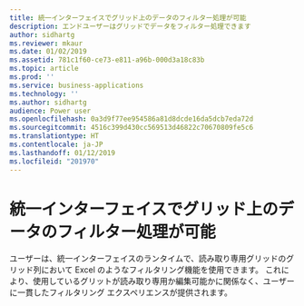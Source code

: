 ```yaml
---
title: 統一インターフェイスでグリッド上のデータのフィルター処理が可能
description: エンドユーザーはグリッドでデータをフィルター処理できます
author: sidhartg
ms.reviewer: mkaur
ms.date: 01/02/2019
ms.assetid: 781c1f60-ce73-e811-a96b-000d3a18c83b
ms.topic: article
ms.prod: ''
ms.service: business-applications
ms.technology: ''
ms.author: sidhartg
audience: Power user
ms.openlocfilehash: 0a3d9f77ee954586a81d8dcde16da5dcb7eda72d
ms.sourcegitcommit: 4516c399d430cc569513d46822c70670809fe5c6
ms.translationtype: HT
ms.contentlocale: ja-JP
ms.lasthandoff: 01/12/2019
ms.locfileid: "201970"
---
```

# <a name="filtering-data-on-grids-coming-to-unified-interface"></a>統一インターフェイスでグリッド上のデータのフィルター処理が可能




ユーザーは、統一インターフェイスのランタイムで、読み取り専用グリッドのグリッド列において Excel のようなフィルタリング機能を使用できます。 これにより、使用しているグリットが読み取り専用か編集可能かに関係なく、ユーザーに一貫したフィルタリング エクスペリエンスが提供されます。
